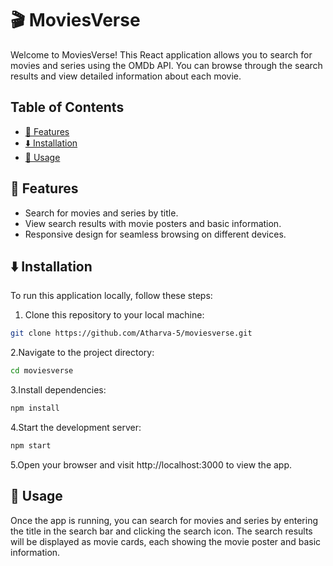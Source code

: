 # 🎬 MoviesVerse

Welcome to MoviesVerse! This React application allows you to search for movies and series using the OMDb API. You can browse through the search results and view detailed information about each movie.

## Table of Contents

- [🚀 Features](#features)
- [⬇️ Installation](#installation)
- [📝 Usage](#usage)


## 🚀 Features

- Search for movies and series by title.
- View search results with movie posters and basic information.
- Responsive design for seamless browsing on different devices.

## ⬇️ Installation

To run this application locally, follow these steps:

1. Clone this repository to your local machine:

```bash
git clone https://github.com/Atharva-5/moviesverse.git
```
2.Navigate to the project directory:
```bash
cd moviesverse
```
3.Install dependencies:
```bash
npm install
```
4.Start the development server:
```bash
npm start
```
5.Open your browser and visit http://localhost:3000 to view the app.

## 📝 Usage
Once the app is running, you can search for movies and series by entering the title in the search bar and clicking the search icon. The search results will be displayed as movie cards, each showing the movie poster and basic information.
